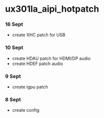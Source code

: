 # ux301la_aipi_hotpatch
### 16 Sept
- create XHC patch for USB
### 10 Sept
- create HDAU patch for HDMI/DP audio
- create HDEF patch audio
### 9 Sept
- create igpu patch
### 8 Sept
- create config

